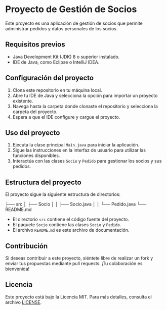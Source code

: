 # Proyecto de Gestión de Socios

Este proyecto es una aplicación de gestión de socios que permite administrar pedidos y datos personales de los socios.

## Requisitos previos

- Java Development Kit (JDK) 8 o superior instalado.
- IDE de Java, como Eclipse o IntelliJ IDEA.

## Configuración del proyecto

1. Clona este repositorio en tu máquina local.
2. Abre tu IDE de Java y selecciona la opción para importar un proyecto existente.
3. Navega hasta la carpeta donde clonaste el repositorio y selecciona la carpeta del proyecto.
4. Espera a que el IDE configure y cargue el proyecto.

## Uso del proyecto

1. Ejecuta la clase principal `Main.java` para iniciar la aplicación.
2. Sigue las instrucciones en la interfaz de usuario para utilizar las funciones disponibles.
3. Interactúa con las clases `Socio` y `Pedido` para gestionar los socios y sus pedidos.

## Estructura del proyecto

El proyecto sigue la siguiente estructura de directorios:

├── src
│ ├── Socio
│ │ ├── Socio.java
│ │ └── Pedido.java
└── README.md

- El directorio `src` contiene el código fuente del proyecto.
- El paquete `Socio` contiene las clases `Socio` y `Pedido`.
- El archivo `README.md` es este archivo de documentación.

## Contribución

Si deseas contribuir a este proyecto, siéntete libre de realizar un fork y enviar tus propuestas mediante pull requests. ¡Tu colaboración es bienvenida!

## Licencia

Este proyecto está bajo la Licencia MIT. Para más detalles, consulta el archivo [LICENSE](LICENSE).

